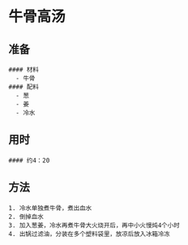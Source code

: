 # 牛骨高汤
  ## 准备
    #### 材料
      - 牛骨
    #### 配料
      - 葱
      - 姜
      - 冷水
  ## 用时
    #### 约4：20
  ## 方法
    1. 冷水单独煮牛骨，煮出血水
    2. 倒掉血水
    3. 加入葱姜，冷水再煮牛骨大火烧开后，再中小火慢炖4个小时
    4. 出锅过滤油，分装在多个塑料袋里，放凉后放入冰箱冷冻
